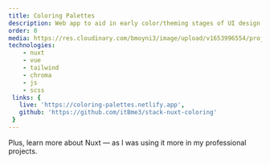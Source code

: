```yaml
---
title: Coloring Palettes
description: Web app to aid in early color/theming stages of UI design process.
order: 0
media: https://res.cloudinary.com/bmoyni3/image/upload/v1653996554/projects/color-favicon_xzscm8.png
technologies: 
    - nuxt
    - vue
    - tailwind
    - chroma
    - js
    - scss
 links: {
   live: 'https://coloring-palettes.netlify.app',
   github: 'https://github.com/itBme3/stack-nuxt-coloring'
 }
---
```

Plus, learn more about Nuxt — as I was using it more in my professional projects.


